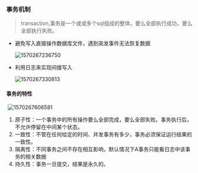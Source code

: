 ### 事务机制

> transaction,事务是一个或或多个sql组成的整体，要么全部执行成功，要么全部执行失败。



* 避免写入直接操作数据库文件，遇到突发事件无法恢复数据

  ![1570267236750](H:\gitwork\notes\VMware\事务机制.assets\1570267236750.png)

* 利用日志来实现间接写入

  ![1570267330813](H:\gitwork\notes\VMware\事务机制.assets\1570267330813.png)

#### 事务的特性

​	![1570267606581](H:\gitwork\notes\VMware\事务机制.assets\1570267606581.png)

1. 原子性：一个事务中的所有操作要么全部完成，要么全部失败。事务执行后，不允许停留在中间某个状态。
2. 一致性：不管在任何给定的时间、并发事务有多少，事务必须保证运行结果的一致性。
3. 隔离性：不同事务之间不存在相互影响，默认情况下A事务只能看日志中该事务的相关数据
4.  持久性：事务一旦提交，结果是永久的。 

